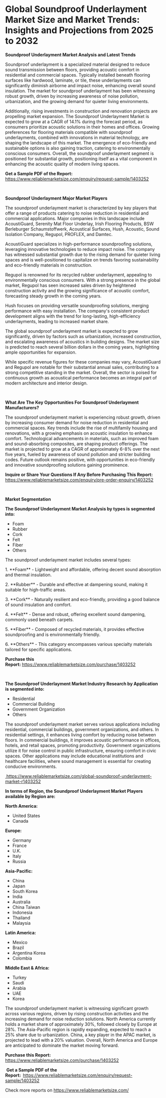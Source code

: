 <p><h1>Global Soundproof Underlayment Market Size and Market Trends: Insights and Projections from 2025 to 2032</h1></p><p><strong>Soundproof Underlayment Market Analysis and Latest Trends</strong></p>
<p><p>Soundproof underlayment is a specialized material designed to reduce sound transmission between floors, providing acoustic comfort in residential and commercial spaces. Typically installed beneath flooring surfaces like hardwood, laminate, or tile, these underlayments can significantly diminish airborne and impact noise, enhancing overall sound insulation. The market for soundproof underlayment has been witnessing robust growth, driven by increasing awareness of noise pollution, urbanization, and the growing demand for quieter living environments. </p><p>Additionally, rising investments in construction and renovation projects are propelling market expansion. The Soundproof Underlayment Market is expected to grow at a CAGR of 14.1% during the forecast period, as consumers prioritize acoustic solutions in their homes and offices. Growing preferences for flooring materials compatible with soundproof underlayments, combined with innovations in material technology, are shaping the landscape of this market. The emergence of eco-friendly and sustainable options is also gaining traction, catering to environmentally conscious consumers. Overall, the soundproof underlayment segment is positioned for substantial growth, positioning itself as a vital component in enhancing the acoustic quality of modern living spaces.</p></p>
<p><strong>Get a Sample PDF of the Report:&nbsp;</strong> <a href="https://www.reliablemarketsize.com/enquiry/request-sample/1403252?utm_campaign=2952&utm_medium=2&utm_source=Github&utm_content=ia&utm_term=28032025&utm_id=soundproof-underlayment">https://www.reliablemarketsize.com/enquiry/request-sample/1403252</a></p>
<p>&nbsp;</p>
<p><strong>Soundproof Underlayment Major Market Players</strong></p>
<p><p>The soundproof underlayment market is characterized by key players that offer a range of products catering to noise reduction in residential and commercial applications. Major companies in this landscape include AcoustiGuard, Serenity Mat Floor Underlay, Irish Flooring Products, BSW Berleburger Schaumstoffwerk, Acoustical Surfaces, Hush, Acoustic, Sound Isolation Company, Regupol, PROFLEX, and Damtec.</p><p>AcoustiGuard specializes in high-performance soundproofing solutions, leveraging innovative technologies to reduce impact noise. The company has witnessed substantial growth due to the rising demand for quieter living spaces and is well-positioned to capitalize on trends favoring sustainability and eco-friendly materials in construction.</p><p>Regupol is renowned for its recycled rubber underlayment, appealing to environmentally conscious consumers. With a strong presence in the global market, Regupol has seen increased sales driven by heightened construction activity and the growing significance of acoustic comfort, forecasting steady growth in the coming years.</p><p>Hush focuses on providing versatile soundproofing solutions, merging performance with easy installation. The company's consistent product development aligns with the trend for long-lasting, high-efficiency underlayments, leading to increased market share.</p><p>The global soundproof underlayment market is expected to grow significantly, driven by factors such as urbanization, increased construction, and escalating awareness of acoustics in building designs. The market size is predicted to reach several billion dollars in the coming years, highlighting ample opportunities for expansion.</p><p>While specific revenue figures for these companies may vary, AcoustiGuard and Regupol are notable for their substantial annual sales, contributing to a strong competitive standing in the market. Overall, the sector is poised for continuous growth as acoustical performance becomes an integral part of modern architecture and interior design.</p></p>
<p>&nbsp;</p>
<p><strong>What Are The Key Opportunities For Soundproof Underlayment Manufacturers?</strong></p>
<p><p>The soundproof underlayment market is experiencing robust growth, driven by increasing consumer demand for noise reduction in residential and commercial spaces. Key trends include the rise of multifamily housing and renovations, with a growing emphasis on acoustic insulation to enhance comfort. Technological advancements in materials, such as improved foam and sound-absorbing composites, are shaping product offerings. The market is projected to grow at a CAGR of approximately 6-8% over the next five years, fueled by awareness of sound pollution and stricter building codes. Future outlook remains positive, with opportunities in eco-friendly and innovative soundproofing solutions gaining prominence.</p></p>
<p><strong>Inquire or Share Your Questions If Any Before Purchasing This Report:</strong> <a href="https://www.reliablemarketsize.com/enquiry/pre-order-enquiry/1403252?utm_campaign=2952&utm_medium=2&utm_source=Github&utm_content=ia&utm_term=28032025&utm_id=soundproof-underlayment">https://www.reliablemarketsize.com/enquiry/pre-order-enquiry/1403252</a></p>
<p>&nbsp;</p>
<p><strong>Market Segmentation</strong></p>
<p><strong>The Soundproof Underlayment Market Analysis by types is segmented into:</strong></p>
<p><ul><li>Foam</li><li>Rubber</li><li>Cork</li><li>Felt</li><li>Fiber</li><li>Others</li></ul></p>
<p><p>The soundproof underlayment market includes several types: </p><p>1. **Foam** - Lightweight and affordable, offering decent sound absorption and thermal insulation.</p><p>2. **Rubber** - Durable and effective at dampening sound, making it suitable for high-traffic areas.</p><p>3. **Cork** - Naturally resilient and eco-friendly, providing a good balance of sound insulation and comfort.</p><p>4. **Felt** - Dense and robust, offering excellent sound dampening, commonly used beneath carpets.</p><p>5. **Fiber** - Composed of recycled materials, it provides effective soundproofing and is environmentally friendly.</p><p>6. **Others** - This category encompasses various specialty materials tailored for specific applications.</p></p>
<p><strong>Purchase this Report:&nbsp;</strong><a href="https://www.reliablemarketsize.com/purchase/1403252?utm_campaign=2952&utm_medium=2&utm_source=Github&utm_content=ia&utm_term=28032025&utm_id=soundproof-underlayment">https://www.reliablemarketsize.com/purchase/1403252</a></p>
<p>&nbsp;</p>
<p><strong>The Soundproof Underlayment Market Industry Research by Application is segmented into:</strong></p>
<p><ul><li>Residential</li><li>Commercial Building</li><li>Government Organization</li><li>Others</li></ul></p>
<p><p>The soundproof underlayment market serves various applications including residential, commercial buildings, government organizations, and others. In residential settings, it enhances living comfort by reducing noise between floors. In commercial buildings, it improves acoustic performance in offices, hotels, and retail spaces, promoting productivity. Government organizations utilize it for noise control in public infrastructure, ensuring comfort in civic spaces. Other applications may include educational institutions and healthcare facilities, where sound management is essential for creating conducive environments.</p></p>
<p><a href="https://www.reliablemarketsize.com/global-soundproof-underlayment-market-r1403252?utm_campaign=2952&utm_medium=2&utm_source=Github&utm_content=ia&utm_term=28032025&utm_id=soundproof-underlayment">&nbsp;https://www.reliablemarketsize.com/global-soundproof-underlayment-market-r1403252</a></p>
<p><strong>In terms of Region, the Soundproof Underlayment Market Players available by Region are:</strong></p>
<p>
    <p> <strong> North America: </strong>
        <ul>
            <li>United States</li>
            <li>Canada</li>
        </ul>
        </p> 
    <p> <strong> Europe: </strong>
        <ul>
            <li>Germany</li>
            <li>France</li>
            <li>U.K.</li>
            <li>Italy</li>
            <li>Russia</li>
        </ul>
        </p> 
    <p> <strong> Asia-Pacific: </strong>
        <ul>
            <li>China</li>
            <li>Japan</li>
            <li>South Korea</li>
            <li>India</li>
            <li>Australia</li>
            <li>China Taiwan</li>
            <li>Indonesia</li>
            <li>Thailand</li>
            <li>Malaysia</li>
        </ul>
        </p> 
    <p> <strong> Latin America: </strong>
        <ul>
            <li>Mexico</li>
            <li>Brazil</li>
            <li>Argentina Korea</li>
            <li>Colombia</li>
        </ul>
        </p> 
    <p> <strong> Middle East & Africa: </strong>
        <ul>
            <li>Turkey</li>
            <li>Saudi</li>
            <li>Arabia</li>
            <li>UAE</li>
            <li>Korea</li>
        </ul>
    </p>
    </p>
<p><p>The soundproof underlayment market is witnessing significant growth across various regions, driven by rising construction activities and the increasing demand for noise reduction solutions. North America currently holds a market share of approximately 30%, followed closely by Europe at 28%. The Asia-Pacific region is rapidly expanding, expected to reach a 25% share due to urbanization. China, a key player in the APAC market, is projected to lead with a 20% valuation. Overall, North America and Europe are anticipated to dominate the market moving forward.</p></p>
<p><strong>Purchase this Report: </strong><a href="https://www.reliablemarketsize.com/purchase/1403252?utm_campaign=2952&utm_medium=2&utm_source=Github&utm_content=ia&utm_term=28032025&utm_id=soundproof-underlayment">https://www.reliablemarketsize.com/purchase/1403252</a></p>
<p>&nbsp;<strong>Get a Sample PDF of the Report:&nbsp;&nbsp;</strong><a href="https://www.reliablemarketsize.com/enquiry/request-sample/1403252?utm_campaign=2952&utm_medium=2&utm_source=Github&utm_content=ia&utm_term=28032025&utm_id=soundproof-underlayment">https://www.reliablemarketsize.com/enquiry/request-sample/1403252</a></p>
<p><strong></strong></p>
<p>Check more reports on <a href="https://www.reliablemarketsize.com/?utm_campaign=2952&utm_medium=2&utm_source=Github&utm_content=ia&utm_term=28032025&utm_id=soundproof-underlayment">https://www.reliablemarketsize.com/</a></p>
